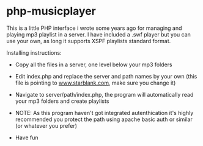 php-musicplayer
===============

This is a little PHP interface i wrote some years ago for managing and playing mp3 playlist in a server. I have included
a .swf player but you can use your own, as long it supports XSPF playlists standard format.

Installing instructions:

- Copy all the files in a server, one level below your mp3 folders

- Edit index.php and replace the server and path names by your own (this file is pointing to www.starblank.com, 
make sure you change it)

- Navigate to server/path/index.php, the program will automatically read your mp3 folders and create playlists

- NOTE: As this program haven't got integrated autenthication it's highly recommended you protect the path using 
apache basic auth or similar (or whatever you prefer)

- Have fun

